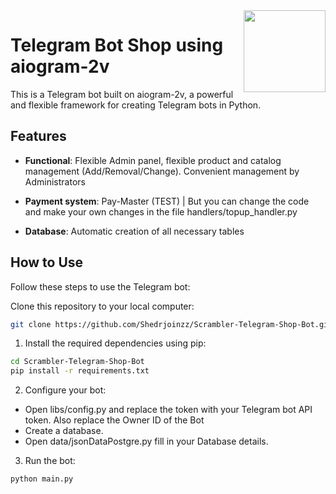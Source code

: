 <img src="https://cdn4.iconfinder.com/data/icons/social-media-and-logos-12/32/Logo_telegram_Airplane_Air_plane_paper_airplane-33-256.png" align="right" width="131" />

# Telegram Bot Shop using aiogram-2v

This is a Telegram bot built on aiogram-2v, a powerful and flexible framework for creating Telegram bots in Python.

## Features

- **Functional**: Flexible Admin panel, flexible product and catalog management (Add/Removal/Change). Convenient management by Administrators

- **Payment system**: Pay-Master (TEST) | But you can change the code and make your own changes in the file handlers/topup_handler.py

- **Database**: Automatic creation of all necessary tables

## How to Use

Follow these steps to use the Telegram bot:

Clone this repository to your local computer:

```bash
git clone https://github.com/Shedrjoinzz/Scrambler-Telegram-Shop-Bot.git
```
1. Install the required dependencies using pip:
```bash
cd Scrambler-Telegram-Shop-Bot
pip install -r requirements.txt
```
2. Configure your bot:
  - Open libs/config.py and replace the token with your Telegram bot API token. Also replace the Owner ID of the Bot
  - Create a database.
  - Open data/jsonDataPostgre.py fill in your Database details.

3. Run the bot:
```bash
python main.py
```
